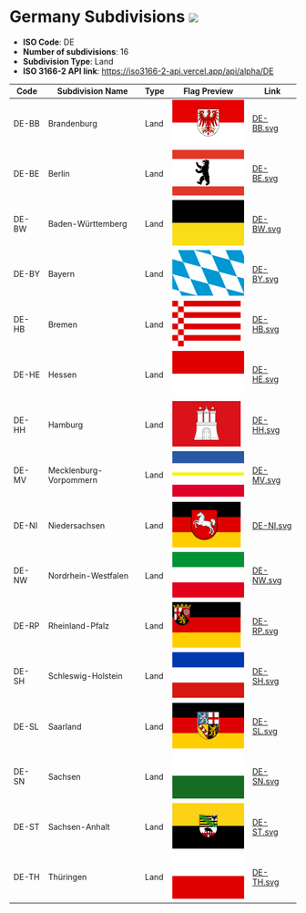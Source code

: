# Germany Subdivisions ![](https://flagcdn.com/h40/de.png)

- **ISO Code**: DE
- **Number of subdivisions**: 16
- **Subdivision Type**: Land
- **ISO 3166-2 API link**: https://iso3166-2-api.vercel.app/api/alpha/DE

| Code  | Subdivision Name         | Type | Flag Preview | Link |
|-------|--------------------------|--------------| -------------- |----------|
| DE-BB | Brandenburg | Land | <img src='https://raw.githubusercontent.com/amckenna41/iso3166-flags/main/iso3166-2-flags/DE/DE-BB.svg' height='80'> | [DE-BB.svg](https://github.com/amckenna41/iso3166-flags/blob/main/iso3166-2-flags/DE/DE-BB.svg) |
| DE-BE | Berlin | Land | <img src='https://raw.githubusercontent.com/amckenna41/iso3166-flags/main/iso3166-2-flags/DE/DE-BE.svg' height='80'> | [DE-BE.svg](https://github.com/amckenna41/iso3166-flags/blob/main/iso3166-2-flags/DE/DE-BE.svg) |
| DE-BW | Baden-Württemberg | Land | <img src='https://raw.githubusercontent.com/amckenna41/iso3166-flags/main/iso3166-2-flags/DE/DE-BW.svg' height='80'> | [DE-BW.svg](https://github.com/amckenna41/iso3166-flags/blob/main/iso3166-2-flags/DE/DE-BW.svg) |
| DE-BY | Bayern | Land | <img src='https://raw.githubusercontent.com/amckenna41/iso3166-flags/main/iso3166-2-flags/DE/DE-BY.svg' height='80'> | [DE-BY.svg](https://github.com/amckenna41/iso3166-flags/blob/main/iso3166-2-flags/DE/DE-BY.svg) |
| DE-HB | Bremen | Land | <img src='https://raw.githubusercontent.com/amckenna41/iso3166-flags/main/iso3166-2-flags/DE/DE-HB.svg' height='80'> | [DE-HB.svg](https://github.com/amckenna41/iso3166-flags/blob/main/iso3166-2-flags/DE/DE-HB.svg) |
| DE-HE | Hessen | Land | <img src='https://raw.githubusercontent.com/amckenna41/iso3166-flags/main/iso3166-2-flags/DE/DE-HE.svg' height='80'> | [DE-HE.svg](https://github.com/amckenna41/iso3166-flags/blob/main/iso3166-2-flags/DE/DE-HE.svg) |
| DE-HH | Hamburg | Land | <img src='https://raw.githubusercontent.com/amckenna41/iso3166-flags/main/iso3166-2-flags/DE/DE-HH.svg' height='80'> | [DE-HH.svg](https://github.com/amckenna41/iso3166-flags/blob/main/iso3166-2-flags/DE/DE-HH.svg) |
| DE-MV | Mecklenburg-Vorpommern | Land | <img src='https://raw.githubusercontent.com/amckenna41/iso3166-flags/main/iso3166-2-flags/DE/DE-MV.svg' height='80'> | [DE-MV.svg](https://github.com/amckenna41/iso3166-flags/blob/main/iso3166-2-flags/DE/DE-MV.svg) |
| DE-NI | Niedersachsen | Land | <img src='https://raw.githubusercontent.com/amckenna41/iso3166-flags/main/iso3166-2-flags/DE/DE-NI.svg' height='80'> | [DE-NI.svg](https://github.com/amckenna41/iso3166-flags/blob/main/iso3166-2-flags/DE/DE-NI.svg) |
| DE-NW | Nordrhein-Westfalen | Land | <img src='https://raw.githubusercontent.com/amckenna41/iso3166-flags/main/iso3166-2-flags/DE/DE-NW.svg' height='80'> | [DE-NW.svg](https://github.com/amckenna41/iso3166-flags/blob/main/iso3166-2-flags/DE/DE-NW.svg) |
| DE-RP | Rheinland-Pfalz | Land | <img src='https://raw.githubusercontent.com/amckenna41/iso3166-flags/main/iso3166-2-flags/DE/DE-RP.svg' height='80'> | [DE-RP.svg](https://github.com/amckenna41/iso3166-flags/blob/main/iso3166-2-flags/DE/DE-RP.svg) |
| DE-SH | Schleswig-Holstein | Land | <img src='https://raw.githubusercontent.com/amckenna41/iso3166-flags/main/iso3166-2-flags/DE/DE-SH.svg' height='80'> | [DE-SH.svg](https://github.com/amckenna41/iso3166-flags/blob/main/iso3166-2-flags/DE/DE-SH.svg) |
| DE-SL | Saarland | Land | <img src='https://raw.githubusercontent.com/amckenna41/iso3166-flags/main/iso3166-2-flags/DE/DE-SL.svg' height='80'> | [DE-SL.svg](https://github.com/amckenna41/iso3166-flags/blob/main/iso3166-2-flags/DE/DE-SL.svg) |
| DE-SN | Sachsen | Land | <img src='https://raw.githubusercontent.com/amckenna41/iso3166-flags/main/iso3166-2-flags/DE/DE-SN.svg' height='80'> | [DE-SN.svg](https://github.com/amckenna41/iso3166-flags/blob/main/iso3166-2-flags/DE/DE-SN.svg) |
| DE-ST | Sachsen-Anhalt | Land | <img src='https://raw.githubusercontent.com/amckenna41/iso3166-flags/main/iso3166-2-flags/DE/DE-ST.svg' height='80'> | [DE-ST.svg](https://github.com/amckenna41/iso3166-flags/blob/main/iso3166-2-flags/DE/DE-ST.svg) |
| DE-TH | Thüringen | Land | <img src='https://raw.githubusercontent.com/amckenna41/iso3166-flags/main/iso3166-2-flags/DE/DE-TH.svg' height='80'> | [DE-TH.svg](https://github.com/amckenna41/iso3166-flags/blob/main/iso3166-2-flags/DE/DE-TH.svg) |
